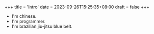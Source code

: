 +++
title = 'Intro'
date = 2023-09-26T15:25:35+08:00
draft = false
+++

* I'm chinese.
* I'm programmer.
* I'm brazilian jiu-jitsu blue belt. 


